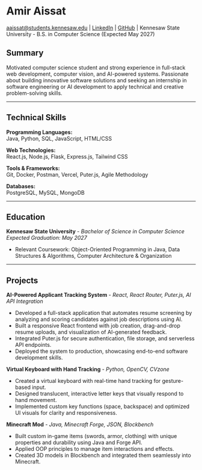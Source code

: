 # Amir Aissat

aaissat@students.kennesaw.edu | [LinkedIn](https://www.linkedin.com/in/amir-aissat-997b83327/) |
[GitHub](https://github.com/AmirAissat) | Kennesaw State University - B.S. in Computer Science (Expected May 2027)

## Summary
Motivated computer science student and strong experience in full-stack web development, computer vision, and AI-powered systems. Passionate about building innovative software solutions and seeking an internship in software engineering or AI development to apply technical and creative problem-solving skills.

---

## Technical Skills
**Programming Languages:**  
Java, Python, SQL, JavaScript, HTML/CSS

**Web Technologies:**  
React.js, Node.js, Flask, Express.js, Tailwind CSS

**Tools & Frameworks:**  
Git, Docker, Postman, Vercel, Puter.js, Agile Methodology

**Databases:**  
PostgreSQL, MySQL, MongoDB

---

## Education
**Kennesaw State University** - *Bachelor of Science in Computer Science*  
*Expected Graduation: May 2027*  
- Relevant Coursework: Object-Oriented Programming in Java, Data Structures & Algorithms, Computer Architecture & Organization
---

## Projects
**AI-Powered Applicant Tracking System** - *React, React Router, Puter.js, AI API Integration*  
- Developed a full-stack application that automates resume screening by analyzing and scoring candidates against job descriptions using AI. 
- Built a responsive React frontend with job creation, drag-and-drop resume uploads, and visualization of AI-generated feedback.
- Integrated Puter.js for secure authentication, file storage, and serverless API endpoints.
- Deployed the system to production, showcasing end-to-end software development skills.

**Virtual Keyboard with Hand Tracking** - *Python, OpenCV, CVzone*  
- Created a virtual keyboard with real-time hand tracking for gesture-based input.
- Designed translucent, interactive letter keys that visually respond to hand movement.
- Implemented custom key functions (space, backspace) and optimized UI visuals for clarity and responsiveness.

**Minecraft Mod** - *Java, Minecraft Forge, JSON, Blockbench*  
- Built custom in-game items (swords, armor, clothing) with unique properties and durability using Java and Forge API.
- Applied OOP principles to manage item interactions and effects.
- Created 3D models in Blockbench and integrated them seamlessly into Minecraft.
  
